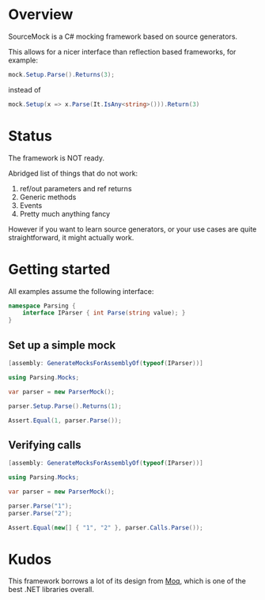 # Overview

SourceMock is a C# mocking framework based on source generators.  

This allows for a nicer interface than reflection based frameworks, for example:
```csharp
mock.Setup.Parse().Returns(3);
```
instead of
```csharp
mock.Setup(x => x.Parse(It.IsAny<string>())).Return(3)
```

# Status

The framework is NOT ready.  

Abridged list of things that do not work:
1. ref/out parameters and ref returns
2. Generic methods
3. Events
4. Pretty much anything fancy

However if you want to learn source generators, or your use cases are quite straightforward, it might actually work.

# Getting started

All examples assume the following interface:
```csharp
namespace Parsing {
    interface IParser { int Parse(string value); }
}
```

## Set up a simple mock

```csharp
[assembly: GenerateMocksForAssemblyOf(typeof(IParser))]

using Parsing.Mocks;

var parser = new ParserMock();

parser.Setup.Parse().Returns(1);

Assert.Equal(1, parser.Parse());
```

## Verifying calls

```csharp
[assembly: GenerateMocksForAssemblyOf(typeof(IParser))]

using Parsing.Mocks;

var parser = new ParserMock();

parser.Parse("1");
parser.Parse("2");

Assert.Equal(new[] { "1", "2" }, parser.Calls.Parse());
```

# Kudos

This framework borrows a lot of its design from [Moq](https://github.com/moq), which is one of the best .NET libraries overall.